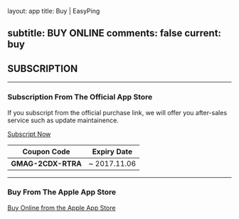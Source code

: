 layout: app
title: Buy | EasyPing


subtitle: BUY ONLINE
comments: false
current: buy
---

## <strong>SUBSCRIPTION</strong>
---

### Subscription From The Official App Store
If you subscript from the official purchase link, we will offer you after-sales service such as update maintainence. 

<a href="https://shopper.mycommerce.com/checkout/cart/add/55399-57" target="_blank"><span class="cls-banner-start-link"> <i class="fa fa-shopping-bag fa-3x" aria-hidden="true"></i> <span> Subscript Now </span> <i class="fa fa-angle-double-right"></i> </span></a>


Coupon Code | Expiry Date
------ | -------
**GMAG-2CDX-RTRA** | ~ 2017.11.06

---

### Buy From The Apple App Store
<a href="https://itunes.apple.com/us/app/trytoaac/id849508170?l=zh&ls=1&mt=12" target="_blank"><span class="cls-banner-start-link"> <i class="fa fa-apple fa-3x" aria-hidden="true"></i> <span> Buy Online from the Apple App Store </span><i class="fa fa-angle-double-right"></i></span> </a>
